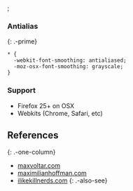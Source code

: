 ;

### Antialias

{: .-prime}

    * {
      -webkit-font-smoothing: antialiased;
      -moz-osx-font-smoothing: grayscale;
    }

### Support

-   Firefox 25+ on OSX
-   Webkits (Chrome, Safari, etc)

References
----------

{: .-one-column}

-   [maxvoltar.com](http://maxvoltar.com/archive/-webkit-font-smoothing)
-   [maximilianhoffman.com](http://maximilianhoffmann.com/posts/better-font-rendering-on-osx)
-   [ilikekillnerds.com](http://ilikekillnerds.com/2010/12/a-solution-to-stop-font-face-fonts-looking-bold-on-mac-browsers/) {: .-also-see}
